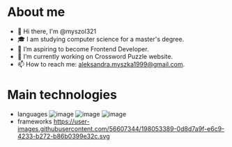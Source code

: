 # About me
- 👋 Hi there, I'm @myszol321
- 🎓 I am studying computer science for a master's degree.
- 🌱 I’m aspiring to become Frontend Developer.
- 🔭 I’m currently working on Crossword Puzzle website.
- 📫 How to reach me: aleksandra.myszka1999@gmail.com.

# Main technologies
- languages ![image](https://user-images.githubusercontent.com/83660651/216839714-702131a0-e9ed-485b-8309-f3ddd78e25d4.png) ![image](https://user-images.githubusercontent.com/83660651/216839777-5da10c4d-7bde-4413-935c-0303de4d2c41.png) ![image](https://user-images.githubusercontent.com/83660651/216839784-9669ada7-dc7d-4bfd-a58a-7872d7acf643.png)
- frameworks https://user-images.githubusercontent.com/56607344/198053389-0d8d7a9f-e6c9-4233-b272-b86b0399e32c.svg

